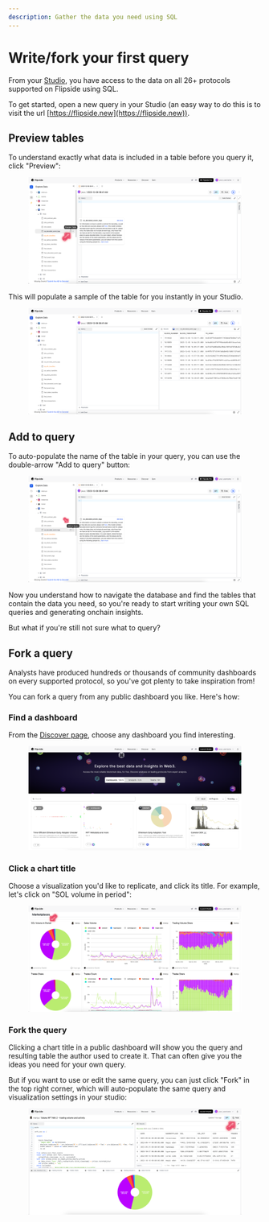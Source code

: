 ```yaml
---
description: Gather the data you need using SQL
---
```


# Write/fork your first query

From your [Studio](https://flipside.new), you have access to the data on all 26+ protocols supported on Flipside using SQL.&#x20;

To get started, open a new query in your Studio (an easy way to do this is to visit the url [https://flipside.new](https://flipside.new)).

## Preview tables

To understand exactly what data is included in a table before you query it, click "Preview":

<figure><img src="../../../.gitbook/assets/Untitled design-12.png" alt=""><figcaption></figcaption></figure>

This will populate a sample of the table for you instantly in your Studio.

<figure><img src="../../../.gitbook/assets/Screenshot 2023-12-06 at 8.48.15 AM.png" alt=""><figcaption></figcaption></figure>

## Add to query

To auto-populate the name of the table in your query, you can use the double-arrow "Add to query" button:

<figure><img src="../../../.gitbook/assets/Untitled design-13.png" alt=""><figcaption></figcaption></figure>

Now you understand how to navigate the database and find the tables that contain the data you need, so you're ready to start writing your own SQL queries and generating onchain insights.&#x20;

But what if you're still not sure what to query?

## Fork a query

Analysts have produced hundreds or thousands of community dashboards on every supported protocol, so you've got plenty to take inspiration from!

You can fork a query from any public dashboard you like. Here's how:

### **Find a dashboard**&#x20;

From the [Discover page](https://flipsidecrypto.com/discover), choose any dashboard you find interesting.



<figure><img src="../../../.gitbook/assets/Screenshot 2023-12-06 at 8.56.50 AM.png" alt=""><figcaption></figcaption></figure>

### **Click a chart title**

Choose a visualization you'd like to replicate, and click its title. For example, let's click on "SOL volume in period":

<figure><img src="../../../.gitbook/assets/Untitled design-14.png" alt=""><figcaption></figcaption></figure>

### Fork the query

Clicking a chart title in a public dashboard will show you the query and resulting table the author used to create it. That can often give you the ideas you need for your own query.&#x20;

But if you want to use or edit the same query, you can just click "Fork" in the top right corner, which will auto-populate the same query and visualization settings in your studio:

<figure><img src="../../../.gitbook/assets/Untitled design-15.png" alt=""><figcaption></figcaption></figure>

